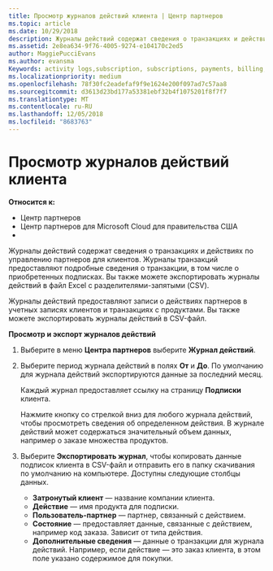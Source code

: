 ```yaml
---
title: Просмотр журналов действий клиента | Центр партнеров
ms.topic: article
ms.date: 10/29/2018
description: Журналы действий содержат сведения о транзакциях и действиях по управлению партнерами для клиентов.
ms.assetid: 2e8ea634-9f76-4005-9274-e104170c2ed5
author: MaggiePucciEvans
ms.author: evansma
Keywords: activity logs,subscription, subscriptions, payments, billing, transactions
ms.localizationpriority: medium
ms.openlocfilehash: 78f30fc2eadefaf9f9e1624e200f097ad7c57aa8
ms.sourcegitcommit: d3613d23bd177a53381ebf32b4f1075201f8f7f7
ms.translationtype: MT
ms.contentlocale: ru-RU
ms.lasthandoff: 12/05/2018
ms.locfileid: "8683763"
---
```

# <a name="view-customer-activity-logs"></a>Просмотр журналов действий клиента

**Относится к:**

-  Центр партнеров
-  Центр партнеров для Microsoft Cloud для правительства США
-  


Журналы действий содержат сведения о транзакциях и действиях по управлению партнеров для клиентов. Журналы транзакций предоставляют подробные сведения о транзакции, в том числе о приобретенных подписках. Вы также можете экспортировать журналы действий в файл Excel с разделителями-запятыми (CSV).

Журналы действий предоставляют записи о действиях партнеров в учетных записях клиентов и транзакциях с продуктами. Вы также можете экспортировать журналы действий в CSV-файл.

**Просмотр и экспорт журналов действий**

1.  Выберите в меню **Центра партнеров** выберите **Журнал действий**.
2.  Выберите период журнала действий в полях **От** и **До**. По умолчанию для журнала действий экспортируются данные за последний месяц.

    Каждый журнал предоставляет ссылку на страницу **Подписки** клиента.

    Нажмите кнопку со стрелкой вниз для любого журнала действий, чтобы просмотреть сведения об определенном действия. В журнале действий может содержаться значительный объем данных, например о заказе множества продуктов.

3.  Выберите **Экспортировать журнал**, чтобы копировать данные подписок клиента в CSV-файл и отправить его в папку скачивания по умолчанию на компьютере. Доступны следующие столбцы данных.
    -   **Затронутый клиент** — название компании клиента.
    -   **Действие** — имя продукта для подписки.
    -   **Пользователь-партнер** — партнер, связанный с действием.
    -   **Состояние** — предоставляет данные, связанные с действием, например код заказа. Зависит от типа действия.
    -   **Дополнительные сведения** — данные о транзакции для журнала действий. Например, если действие — это заказ клиента, в этом поле указано содержимое для покупки.

 

 



